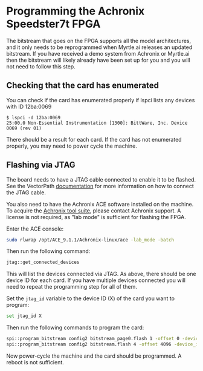 # Programming the Achronix Speedster7t FPGA

The bitstream that goes on the FPGA supports all the model architectures, and it only needs to be reprogrammed when Myrtle.ai releases an updated bitstream.
If you have received a demo system from Achronix or Myrtle.ai then the bitstream will likely already have been set up for you and you will not need to follow this step.

## Checking that the card has enumerated
You can check if the card has enumerated properly if lspci lists any devices with ID 12ba:0069

```
$ lspci -d 12ba:0069
25:00.0 Non-Essential Instrumentation [1300]: BittWare, Inc. Device 0069 (rev 01)
```

There should be a result for each card.
If the card has not enumerated properly, you may need to power cycle the machine.

## Flashing via JTAG
The board needs to have a JTAG cable connected to enable it to be flashed.
See the VectorPath [documentation](https://www.achronix.com/documentation/vectorpath-s7t-vg6-accelerator-card) for more information on how to connect the JTAG cable.

You also need to have the Achronix ACE software installed on the machine.
To acquire the [Achronix tool suite](https://www.achronix.com/product/fpga-design-tools-achronix), please contact Achronix support.
A license is not required, as "lab mode" is sufficient for flashing the FPGA.

Enter the ACE console:
```bash
sudo rlwrap /opt/ACE_9.1.1/Achronix-linux/ace -lab_mode -batch
```
Then run the following command:
```bash
jtag::get_connected_devices
```
This will list the devices connected via JTAG.
As above, there should be one device ID for each card.
If you have multiple devices connected you will need to repeat the programming step for all of them.

Set the `jtag_id` variable to the device ID (X) of the card you want to program:
```bash
set jtag_id X
```
Then run the following commands to program the card:
```bash
spi::program_bitstream config2 bitstream_page0.flash 1 -offset 0 -device_id $jtag_id -switch30
spi::program_bitstream config2 bitstream.flash 4 -offset 4096 -device_id $jtag_id -switch30
```
Now power-cycle the machine and the card should be programmed. A reboot is not sufficient.
